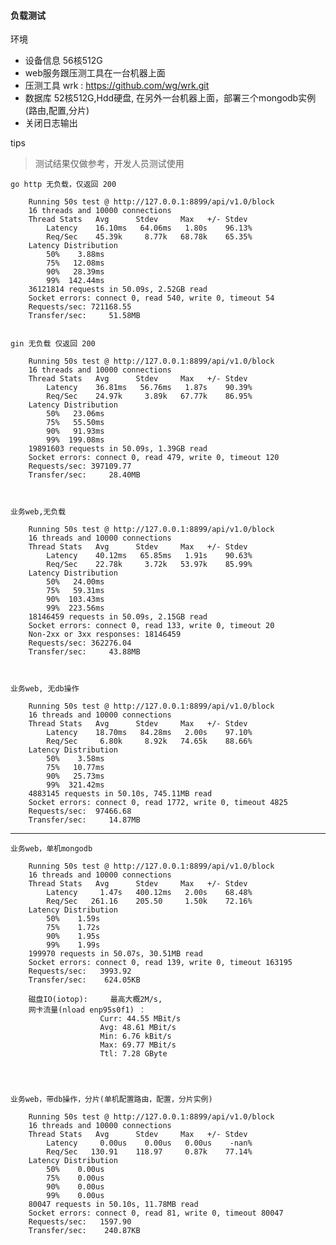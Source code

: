#### 负载测试
环境
* 设备信息 56核512G
* web服务跟压测工具在一台机器上面
* 压测工具 wrk : https://github.com/wg/wrk.git
* 数据库 52核512G,Hdd硬盘, 在另外一台机器上面，部署三个mongodb实例(路由,配置,分片)
* 关闭日志输出 

tips
> 测试结果仅做参考，开发人员测试使用


    go http 无负载，仅返回 200 

        Running 50s test @ http://127.0.0.1:8899/api/v1.0/block
        16 threads and 10000 connections
        Thread Stats   Avg      Stdev     Max   +/- Stdev
            Latency    16.10ms   64.06ms   1.80s    96.13%
            Req/Sec    45.39k     8.77k   68.78k    65.35%
        Latency Distribution
            50%    3.88ms
            75%   12.08ms
            90%   28.39ms
            99%  142.44ms
        36121814 requests in 50.09s, 2.52GB read
        Socket errors: connect 0, read 540, write 0, timeout 54
        Requests/sec: 721168.55
        Transfer/sec:     51.58MB


    gin 无负载 仅返回 200 

        Running 50s test @ http://127.0.0.1:8899/api/v1.0/block
        16 threads and 10000 connections
        Thread Stats   Avg      Stdev     Max   +/- Stdev
            Latency    36.81ms   56.76ms   1.87s    90.39%
            Req/Sec    24.97k     3.89k   67.77k    86.95%
        Latency Distribution
            50%   23.06ms
            75%   55.50ms
            90%   91.93ms
            99%  199.08ms
        19891603 requests in 50.09s, 1.39GB read
        Socket errors: connect 0, read 479, write 0, timeout 120
        Requests/sec: 397109.77
        Transfer/sec:     28.40MB



    业务web,无负载

        Running 50s test @ http://127.0.0.1:8899/api/v1.0/block
        16 threads and 10000 connections
        Thread Stats   Avg      Stdev     Max   +/- Stdev
            Latency    40.12ms   65.85ms   1.91s    90.63%
            Req/Sec    22.78k     3.72k   53.97k    85.99%
        Latency Distribution
            50%   24.00ms
            75%   59.31ms
            90%  103.43ms
            99%  223.56ms
        18146459 requests in 50.09s, 2.15GB read
        Socket errors: connect 0, read 133, write 0, timeout 20
        Non-2xx or 3xx responses: 18146459
        Requests/sec: 362276.04
        Transfer/sec:     43.88MB



    业务web, 无db操作

        Running 50s test @ http://127.0.0.1:8899/api/v1.0/block
        16 threads and 10000 connections
        Thread Stats   Avg      Stdev     Max   +/- Stdev
            Latency    18.70ms   84.28ms   2.00s    97.10%
            Req/Sec     6.80k     8.92k   74.65k    88.66%
        Latency Distribution
            50%    3.58ms
            75%   10.77ms
            90%   25.73ms
            99%  321.42ms
        4883145 requests in 50.10s, 745.11MB read
        Socket errors: connect 0, read 1772, write 0, timeout 4825
        Requests/sec:  97466.68
        Transfer/sec:     14.87MB

 ------------------------- 


    业务web，单机mongodb

        Running 50s test @ http://127.0.0.1:8899/api/v1.0/block
        16 threads and 10000 connections
        Thread Stats   Avg      Stdev     Max   +/- Stdev
            Latency     1.47s   400.12ms   2.00s    68.48%
            Req/Sec   261.16    205.50     1.50k    72.16%
        Latency Distribution
            50%    1.59s 
            75%    1.72s 
            90%    1.95s 
            99%    1.99s 
        199970 requests in 50.07s, 30.51MB read
        Socket errors: connect 0, read 139, write 0, timeout 163195
        Requests/sec:   3993.92
        Transfer/sec:    624.05KB

        磁盘IO(iotop):     最高大概2M/s,
        网卡流量(nload enp95s0f1) ：
                        Curr: 44.55 MBit/s
                        Avg: 48.61 MBit/s
                        Min: 6.76 kBit/s
                        Max: 69.77 MBit/s
                        Ttl: 7.28 GByte




    业务web，带db操作，分片(单机配置路由，配置，分片实例)

        Running 50s test @ http://127.0.0.1:8899/api/v1.0/block
        16 threads and 10000 connections
        Thread Stats   Avg      Stdev     Max   +/- Stdev
            Latency     0.00us    0.00us   0.00us    -nan%
            Req/Sec   130.91    118.97     0.87k    77.14%
        Latency Distribution
            50%    0.00us
            75%    0.00us
            90%    0.00us
            99%    0.00us
        80047 requests in 50.10s, 11.78MB read
        Socket errors: connect 0, read 81, write 0, timeout 80047
        Requests/sec:   1597.90
        Transfer/sec:    240.87KB

   

        



    








